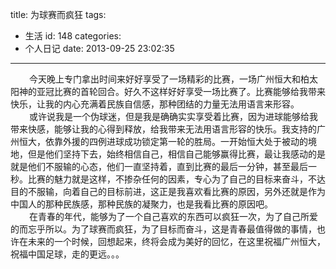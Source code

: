 title: 为球赛而疯狂
tags:
  - 生活
id: 148
categories:
  - 个人日记
date: 2013-09-25 23:02:35
---

<div style="font-size: 14px;"><span style="padding-left: 30px;">今天晚上专门拿出时间来好好享受了一场精彩的比赛，一场广州恒大和柏太阳神的亚冠比赛的首轮回合。好久不这样好好享受一场比赛了。比赛能够给我带来快乐，让我的内心充满着民族自信感，那种团结的力量无法用语言来形容。</span></div>

<div style="font-size: 14px;"><span style="padding-left: 30px;">或许说我是一个伪球迷，但是我是确确实实享受着比赛，因为进球能够给我带来快感，能够让我的心得到释放，给我带来无法用语言形容的快乐。我支持的广州恒大，依靠外援的四例进球成功锁定第一轮的胜局。一开始恒大处于被动的境地，但是他们坚持下去，始终相信自己，相信自己能够赢得比赛，最让我感动的是就是他们不服输的心态，他们一直坚持着，直到比赛的最后一分钟，甚至最后一秒。比赛的魅力就是这样，不掺杂任何的因素，专心为了自己的目标来奋斗，不达目的不服输，向着自己的目标前进，这正是我喜欢看比赛的原因，另外还就是作为中国人的那种民族感，那种民族的凝聚力，也是我看比赛的原因吧。</span></div>

<div style="font-size: 14px;"><span style="padding-left: 30px;">在青春的年代，能够为了一个自己喜欢的东西可以疯狂一次，为了自己所爱的而忘乎所以。为了球赛而疯狂，为了目标而奋斗，这是青春最值得做的事情，也许在未来的一个时候，回想起来，终将会成为美好的回忆，在这里祝福广州恒大，祝福中国足球，走的更远。。。</span></div>